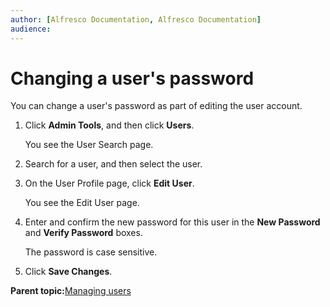 ```yaml
---
author: [Alfresco Documentation, Alfresco Documentation]
audience: 
---
```


# Changing a user's password

You can change a user's password as part of editing the user account.

1.  Click **Admin Tools**, and then click **Users**.

    You see the User Search page.

2.  Search for a user, and then select the user.

3.  On the User Profile page, click **Edit User**.

    You see the Edit User page.

4.  Enter and confirm the new password for this user in the **New Password** and **Verify Password** boxes.

    The password is case sensitive.

5.  Click **Save Changes**.


**Parent topic:**[Managing users](../concepts/admintools-users-intro.md)

